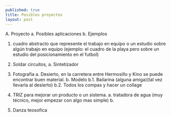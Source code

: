 ```yaml
---
published: true
title: Posibles proyectos
layout: post
---
```


A. Proyecto
a. Posibles aplicaciones
b. Ejemplos




1. cuadro abstracto que represente el trabajo en equipo o un estudio sobre algún trabajo en equipo (ejemplo: el cuadro de la playa pero sobre un estudio del posicionamiento en el futbol)

2. Soldar circuitos, 
a. Sintetizador 

3. Fotografia
a. Desierto, en la carretera entre Hermosillo y Kino se puede encontrar buen material.
b. Modelo
b.1. Bailarina (alguna amiga)(tal vez llevarla al desierto)
b.2. Todos los compas y hacer un collage 

4. TRIZ para mejorar un producto o un sistema.
a. tratadora de agua (muy técnico, mejor empezar con algo mas simple)
b. 

5. Danza teosofica
